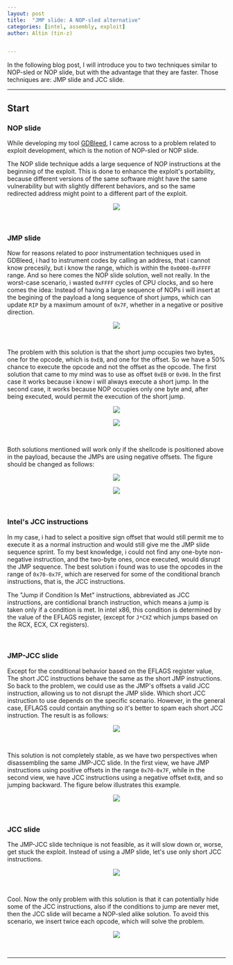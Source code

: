 ```yaml
---
layout: post
title:  "JMP slide: A NOP-sled alternative"
categories: [intel, assembly, exploit]
author: Altin (tin-z)


---
```


In the following blog post, I will introduce you to two techniques similar to NOP-sled or NOP slide, but with the advantage that they are faster. Those techniques are: JMP slide and JCC slide.

----

## Start

### NOP slide

While developing my tool [GDBleed](https://github.com/tin-z/GDBleed), I came across to a problem related to exploit development, which is the notion of NOP-sled or NOP slide.

The NOP slide technique adds a large sequence of NOP instructions at the beginning of the exploit. This is done to enhance the exploit's portability, because different versions of the same software might have the same vulnerability but with slightly different behaviors, and so the same redirected address might point to a different part of the exploit.

<p align ="center">
  <img src="/files/2023-12-12/t1.jpg">
</p>

<br />

### JMP slide

Now for reasons related to poor instrumentation techniques used in GDBleed, i had to instrument codes by calling an address, that i cannot know precesily, but i know the range, which is within the `0x0000-0xFFFF` range. And so here comes the NOP slide solution, well not really. In the worst-case scenario, i wasted `0xFFFF` cycles of CPU clocks, and so here comes the idea: Instead of having a large sequence of NOPs i will insert at the begining of the payload a long sequence of short jumps, which can update `RIP` by a maximum amount of `0x7F`, whether in a negative or positive direction.

<p align ="center">
  <img src="/files/2023-12-12/t2.jpg">
</p>

<br />

The problem with this solution is that the short jump occupies two bytes, one for the opcode, which is `0xEB`, and one for the offset. So we have a 50% chance to execute the opcode and not the offset as the opcode. The first solution that came to my mind was to use as offset `0xEB` or `0x90`. In the first case it works because i know i will always execute a short jump. In the second case, it works because NOP occupies only one byte and, after being executed, would permit the execution of the short jump.

<p align ="center">
  <img src="/files/2023-12-12/t3.jpg">
</p>

<p align ="center">
  <img src="/files/2023-12-12/t4.jpg">
</p>

<br />

Both solutions mentioned will work only if the shellcode is positioned above in the payload, because the JMPs are using negative offsets. The figure should be changed as follows:

<p align ="center">
  <img src="/files/2023-12-12/t5.jpg">
</p>

<p align ="center">
  <img src="/files/2023-12-12/t6.jpg">
</p>

<br />

### Intel's JCC instructions

In my case, i had to select a positive sign offset that would still permit me to execute it as a normal instruction and would still give me the JMP slide sequence sprint. To my best knowledge, i could not find any one-byte non-negative instruction, and the two-byte ones, once executed, would disrupt the JMP sequence. The best solution i found was to use the opcodes in the range of `0x70-0x7F`, which are reserved for some of the conditional branch instructions, that is, the JCC instructions.

The "Jump if Condition Is Met" instructions, abbreviated as JCC instructions, are contidional branch instruction, which means a jump is taken only if a condition is met. In intel x86, this condition is determined by the value of the EFLAGS register, (except for `J*CXZ` which jumps based on the RCX, ECX, CX registers).

<br />

### JMP-JCC slide

Except for the conditional behavior based on the EFLAGS register value, The short JCC instructions behave the same as the short JMP instructions. So back to the problem, we could use as the JMP's offsets a valid JCC instruction, allowing us to not disrupt the JMP slide. Which short JCC instruction to use depends on the specific scenario. However, in the general case, EFLAGS could contain anything so it's better to spam each short JCC instruction. The result is as follows:

<p align ="center">
  <img src="/files/2023-12-12/t7.jpg">
</p>

<br />

This solution is not completely stable, as we have two perspectives when disassembling the same JMP-JCC slide. In the first view, we have JMP instructions using positive offsets in the range `0x70-0x7F`, while in the second view, we have JCC instructions using a negative offset `0xEB`, and so jumping backward. The figure below illustrates this example.

<p align ="center">
  <img src="/files/2023-12-12/t8.jpg">
</p>

<br />

### JCC slide

The JMP-JCC slide technique is not feasible, as it will slow down or, worse, get stuck the exploit. Instead of using a JMP slide, let's use only short JCC instructions.

<p align ="center">
  <img src="/files/2023-12-12/t9.jpg">
</p>

<br />

Cool. Now the only problem with this solution is that it can potentially hide some of the JCC instructions, also if the conditions to jump are never met, then the JCC slide will became a NOP-sled alike solution. To avoid this scenario, we insert twice each opcode, which will solve the problem.

<p align ="center">
  <img src="/files/2023-12-12/t10.jpg">
</p>

<br />

----

